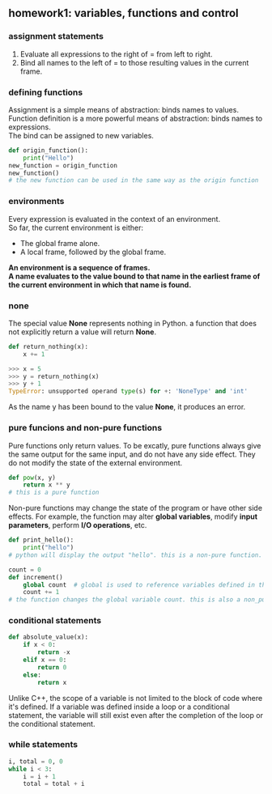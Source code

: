 ## homework1: variables, functions and control

### assignment statements
1.  Evaluate all expressions to the right of = from left to right.
2.  Bind all names to the left of = to those resulting values in the current frame.

### defining functions
Assignment is a simple means of abstraction: binds names to values.  
Function definition is a more powerful means of abstraction: binds names to expressions.  
The bind can be assigned to new variables.  
```python
def origin_function():
    print("Hello")
new_function = origin_function
new_function()
# the new function can be used in the same way as the origin function
```

### environments
Every expression is evaluated in the context of an environment.  
So far, the current environment is either:  
- The global frame alone.  
- A local frame, followed by the global frame.

**An environment is a sequence of frames.  
A name evaluates to the value bound to that name in the earliest frame of the current environment in which that name is found.**

### none
The special value **None** represents nothing in Python. a function that does not explicitly return a value will return **None**.    
```python
def return_nothing(x):
    x += 1
```
```python
>>> x = 5
>>> y = return_nothing(x)
>>> y + 1
TypeError: unsupported operand type(s) for +: 'NoneType' and 'int'
```
As the name y has been bound to the value **None**, it produces an error.  

### pure funcions and non-pure functions
Pure functions only return values. To be excatly, pure functions always give the same output for the same input, and do not have any side effect. They do not modify the state of the external environment.  
```python
def pow(x, y)
    return x ** y
# this is a pure function
```
Non-pure functions may change the state of the program or have other side effects. For example, the function may alter **global variables**, modify **input parameters**, perform **I/O operations**, etc.  
```python
def print_hello():
    print("hello")
# python will display the output "hello". this is a non-pure function.
```
```python
count = 0
def increment()
    global count  # global is used to reference variables defined in the global frame.
    count += 1
# the function changes the global variable count. this is also a non_pure function.
```

### conditional statements
```python
def absolute_value(x):
    if x < 0:
        return -x
    elif x == 0:
        return 0
    else:
        return x
```
Unlike C++, the scope of a variable is not limited to the block of code where it's defined. If a variable was defined inside a loop or a conditional statement, the variable will still exist even after the completion of the loop or the conditional statement.  

### while statements
```python
i, total = 0, 0
while i < 3:
    i = i + 1
    total = total + i
```

###
